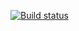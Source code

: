 [![Build status](https://ci.appveyor.com/api/projects/status/97vaakwu0jmg0q77/branch/master?svg=true)](https://ci.appveyor.com/project/maxim-ok/selenium-hw/branch/master)
